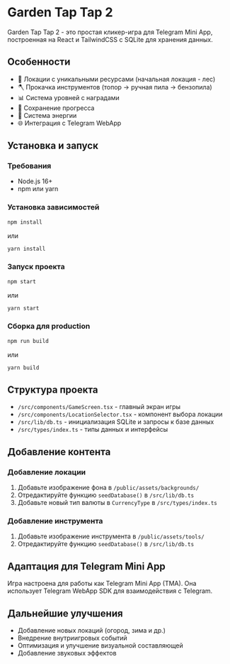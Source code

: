 # Garden Tap Tap 2

Garden Tap Tap 2 - это простая кликер-игра для Telegram Mini App, построенная на React и TailwindCSS с SQLite для хранения данных.

## Особенности

- 🌳 Локации с уникальными ресурсами (начальная локация - лес)
- 🪓 Прокачка инструментов (топор → ручная пила → бензопила)
- 📊 Система уровней с наградами
- 💾 Сохранение прогресса
- 🔋 Система энергии
- 🌐 Интеграция с Telegram WebApp

## Установка и запуск

### Требования

- Node.js 16+
- npm или yarn

### Установка зависимостей

```bash
npm install
```

или

```bash
yarn install
```

### Запуск проекта

```bash
npm start
```

или

```bash
yarn start
```

### Сборка для production

```bash
npm run build
```

или

```bash
yarn build
```

## Структура проекта

- `/src/components/GameScreen.tsx` - главный экран игры
- `/src/components/LocationSelector.tsx` - компонент выбора локации
- `/src/lib/db.ts` - инициализация SQLite и запросы к базе данных
- `/src/types/index.ts` - типы данных и интерфейсы

## Добавление контента

### Добавление локации

1. Добавьте изображение фона в `/public/assets/backgrounds/`
2. Отредактируйте функцию `seedDatabase()` в `/src/lib/db.ts`
3. Добавьте новый тип валюты в `CurrencyType` в `/src/types/index.ts`

### Добавление инструмента

1. Добавьте изображение инструмента в `/public/assets/tools/`
2. Отредактируйте функцию `seedDatabase()` в `/src/lib/db.ts`

## Адаптация для Telegram Mini App

Игра настроена для работы как Telegram Mini App (TMA). Она использует Telegram WebApp SDK для взаимодействия с Telegram.

## Дальнейшие улучшения

- Добавление новых локаций (огород, зима и др.)
- Внедрение внутриигровых событий
- Оптимизация и улучшение визуальной составляющей
- Добавление звуковых эффектов
